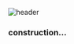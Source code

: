 ![header](https://capsule-render.vercel.app/api?type=waving&height=120&color=4e26be)



<h3>construction...</h3>
